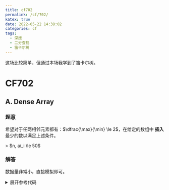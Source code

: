 ```yaml
---
title: cf702
permalink: /cf/702/
katex: true
date: 2022-05-22 14:38:02
categories: cf
tags:
  - 深搜
  - 二分查找
  - 笛卡尔树
---
```


这场比较简单，但通过本场我学到了笛卡尔树。

<!-- more -->

# CF702

## A. Dense Array
### 题意

希望对于任两相邻元素都有：$\dfrac{\max}{\min} \le 2$，在给定的数组中 **插入** 最少的数以满足上述条件。

<div class="danger">
> $n, a\_i \le 50$
</div>

### 解答

数据量非常小，直接模拟即可。

<details> <summary> 展开参考代码 </summary>

```cpp
void solve() {
  int n;
  std::cin >> n;

  std::vector<int> a(n);
  for (auto &i : a) {
    std::cin >> i;
  }

  int cnt = 0;
  for (int i = 0; i < n - 1; ++i) {
    int M = std::max(a[i], a[i + 1]);
    int m = std::min(a[i], a[i + 1]);
    while (M > 2 * m) {
      m *= 2;
      cnt += 1;
    }
  }
 
  std::cout << cnt << '\n';
}
```

</details>

